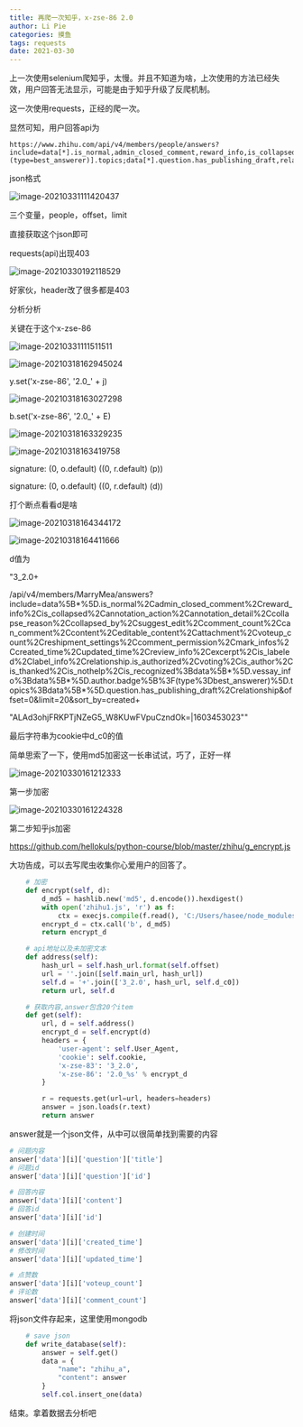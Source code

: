 ```yaml
---
title: 再爬一次知乎，x-zse-86 2.0
author: Li Pie
categories: 摸鱼
tags: requests
date: 2021-03-30
---
```


上一次使用selenium爬知乎，太慢。并且不知道为啥，上次使用的方法已经失效，用户回答无法显示，可能是由于知乎升级了反爬机制。

这一次使用requests，正经的爬一次。

显然可知，用户回答api为

```
https://www.zhihu.com/api/v4/members/people/answers?include=data[*].is_normal,admin_closed_comment,reward_info,is_collapsed,annotation_action,annotation_detail,collapse_reason,collapsed_by,suggest_edit,comment_count,can_comment,content,editable_content,attachment,voteup_count,reshipment_settings,comment_permission,mark_infos,created_time,updated_time,review_info,excerpt,is_labeled,label_info,relationship.is_authorized,voting,is_author,is_thanked,is_nothelp,is_recognized;data[*].vessay_info;data[*].author.badge[?(type=best_answerer)].topics;data[*].question.has_publishing_draft,relationship&offset=0&limit=20&sort_by=created
```

json格式

![image-20210331111420437](C:\Users\hasee\AppData\Roaming\Typora\typora-user-images\image-20210331111420437.png)

三个变量，people，offset，limit

直接获取这个json即可

requests(api)出现403

![image-20210330192118529](C:\Users\hasee\AppData\Roaming\Typora\typora-user-images\image-20210330192118529.png)

好家伙，header改了很多都是403

分析分析

关键在于这个x-zse-86

![image-20210331111511511](C:\Users\hasee\AppData\Roaming\Typora\typora-user-images\image-20210331111511511.png)

![image-20210318162945024](C:\Users\hasee\AppData\Roaming\Typora\typora-user-images\image-20210318162945024.png)

y.set('x-zse-86', '2.0_' + j)

![image-20210318163027298](C:\Users\hasee\AppData\Roaming\Typora\typora-user-images\image-20210318163027298.png)

b.set('x-zse-86', '2.0_' + E)

![image-20210318163329235](C:\Users\hasee\AppData\Roaming\Typora\typora-user-images\image-20210318163329235.png)

![image-20210318163419758](C:\Users\hasee\AppData\Roaming\Typora\typora-user-images\image-20210318163419758.png)

signature: (0, o.default) ((0, r.default) (p))

signature: (0, o.default) ((0, r.default) (d))

打个断点看看d是啥

![image-20210318164344172](C:\Users\hasee\AppData\Roaming\Typora\typora-user-images\image-20210318164344172.png)

![image-20210318164411666](C:\Users\hasee\AppData\Roaming\Typora\typora-user-images\image-20210318164411666.png)

d值为

"3_2.0+

/api/v4/members/MarryMea/answers?include=data%5B*%5D.is_normal%2Cadmin_closed_comment%2Creward_info%2Cis_collapsed%2Cannotation_action%2Cannotation_detail%2Ccollapse_reason%2Ccollapsed_by%2Csuggest_edit%2Ccomment_count%2Ccan_comment%2Ccontent%2Ceditable_content%2Cattachment%2Cvoteup_count%2Creshipment_settings%2Ccomment_permission%2Cmark_infos%2Ccreated_time%2Cupdated_time%2Creview_info%2Cexcerpt%2Cis_labeled%2Clabel_info%2Crelationship.is_authorized%2Cvoting%2Cis_author%2Cis_thanked%2Cis_nothelp%2Cis_recognized%3Bdata%5B*%5D.vessay_info%3Bdata%5B*%5D.author.badge%5B%3F(type%3Dbest_answerer)%5D.topics%3Bdata%5B*%5D.question.has_publishing_draft%2Crelationship&offset=0&limit=20&sort_by=created+

"ALAd3ohjFRKPTjNZeG5_W8KUwFVpuCzndOk=|1603453023""

最后字符串为cookie中d_c0的值

简单思索了一下，使用md5加密这一长串试试，巧了，正好一样

![image-20210330161212333](C:\Users\hasee\AppData\Roaming\Typora\typora-user-images\image-20210330161212333.png)

第一步加密

![image-20210330161224328](C:\Users\hasee\AppData\Roaming\Typora\typora-user-images\image-20210330161224328.png)



第二步知乎js加密

https://github.com/hellokuls/python-course/blob/master/zhihu/g_encrypt.js



大功告成，可以去写爬虫收集你心爱用户的回答了。



```python
    # 加密
    def encrypt(self, d):
        d_md5 = hashlib.new('md5', d.encode()).hexdigest()
        with open('zhihu1.js', 'r') as f:
            ctx = execjs.compile(f.read(), 'C:/Users/hasee/node_modules')
        encrypt_d = ctx.call('b', d_md5)
        return encrypt_d
```

```python
    # api地址以及未加密文本
    def address(self):
        hash_url = self.hash_url.format(self.offset)
        url = ''.join([self.main_url, hash_url])
        self.d = '+'.join(['3_2.0', hash_url, self.d_c0])
        return url, self.d
```

```python
    # 获取内容,answer包含20个item
    def get(self):
        url, d = self.address()
        encrypt_d = self.encrypt(d)
        headers = {
            'user-agent': self.User_Agent,
            'cookie': self.cookie,
            'x-zse-83': '3_2.0',
            'x-zse-86': '2.0_%s' % encrypt_d
        }

        r = requests.get(url=url, headers=headers)
        answer = json.loads(r.text)
        return answer
```

answer就是一个json文件，从中可以很简单找到需要的内容

```python
# 问题内容
answer['data'][i]['question']['title']
# 问题id
answer['data'][i]['question']['id']

# 回答内容
answer['data'][i]['content']
# 回答id
answer['data'][i]['id']

# 创建时间
answer['data'][i]['created_time']
# 修改时间
answer['data'][i]['updated_time']

# 点赞数
answer['data'][i]['voteup_count']
# 评论数
answer['data'][i]['comment_count']
```

将json文件存起来，这里使用mongodb

```python
    # save json
    def write_database(self):
        answer = self.get()
        data = {
            "name": "zhihu_a",
            "content": answer
        }
        self.col.insert_one(data)
```



结束。拿着数据去分析吧